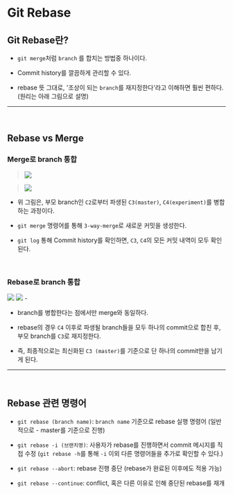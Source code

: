 # Git Rebase

## Git Rebase란?

- `git merge`처럼 `branch` 를 합치는 방법중 하나이다.

- Commit history를 깔끔하게 관리할 수 있다.

- rebase 뜻 그대로, '조상이 되는 `branch`를 재지정한다'라고 이해하면 훨씬 편하다.(원리는 아래
  그림으로 설명)

---

<br/>

## Rebase vs Merge

### Merge로 branch 통합

> ![](https://git-scm.com/book/en/v2/images/basic-rebase-1.png)

> ![](https://git-scm.com/book/en/v2/images/basic-rebase-2.png)

- 위 그림은, 부모 branch인 `C2`로부터 파생된 `C3(master)`, `C4(experiment)`를 병합하는 과정이다.

- `git merge` 명령어를 통해 `3-way-merge`로 새로운 커밋을 생성한다.

- `git log` 통해 Commit history를 확인하면, `C3`, `C4`의 모든 커밋 내역이 모두 확인된다.

<br/>

### Rebase로 branch 통합

![](https://git-scm.com/book/en/v2/images/basic-rebase-1.png)
![](https://git-scm.com/book/en/v2/images/basic-rebase-3.png) -

- branch를 병합한다는 점에서만 merge와 동일하다.

- rebase의 경우 `C4` 이후로 파생될 branch들을 모두 하나의 commit으로 합친 후, 부모 branch를 `C3`로 재지정한다.

- 즉, 최종적으로는 최신화된 `C3 (master)`를 기준으로 단 하나의 commit만을 남기게 된다.

---

<br/>

## Rebase 관련 명령어

- `git rebase (branch name)`: `branch name` 기준으로 rebase 실행 명령어 (일반적으로 - master를 기준으로 진행)

- `git rebase -i (브랜치명)`: 사용자가 rebase를 진행하면서 commit 메시지를 직접 수정 (`git rebase -h`를 통해 `-i` 이외 다른 명령어들을 추가로 확인할 수 있다.)

- `git rebase --abort`: rebase 진행 중단 (rebase가 완료된 이후에도 적용 가능)

- `git rebase --continue`: conflict, 혹은 다른 이유로 인해 중단된 rebase를 재개

